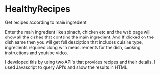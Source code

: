 # HealthyRecipes
Get recipes according to main ingredient

Enter the main ingredient like spinach, chicken etc and the web page will show all the dishes that contains the main ingredient. And If clicked on the dish name then you will get full desciption that includes cuisine type, ingredients required along with measurements for the dish, cooking instructions and youtube video.

I developed this by using two API's that provides recipes and their details. I used Javascript to query API's and show the results in HTML.
